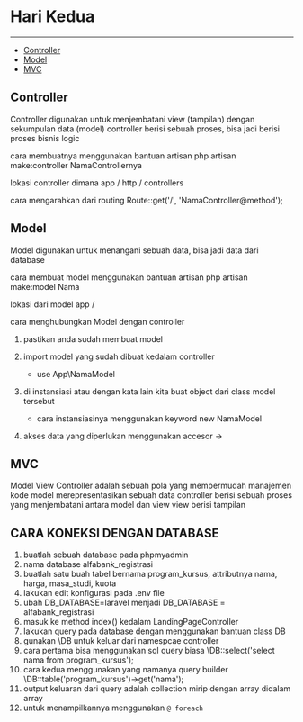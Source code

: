 # Hari Kedua

---

- [Controller](#section-1)
- [Model](#section-2)
- [MVC](#section-3)


<a name="section-1"></a>
## Controller

Controller digunakan untuk menjembatani view (tampilan) dengan sekumpulan data (model)
controller berisi sebuah proses, bisa jadi berisi proses bisnis logic

cara membuatnya menggunakan bantuan artisan 
php artisan make:controller NamaControllernya

lokasi controller dimana 
app / http / controllers

cara mengarahkan dari routing 
Route::get('/', 'NamaController@method');

<a name="section-2"></a>
## Model

Model digunakan untuk menangani sebuah data, bisa jadi data dari database

cara membuat model menggunakan bantuan artisan 
php artisan make:model Nama

lokasi dari model 
app / 

cara menghubungkan Model dengan controller 
1. pastikan anda sudah membuat model 
2. import model yang sudah dibuat kedalam controller 
    - use App\NamaModel

3. di instansiasi atau dengan kata lain kita buat object dari class model tersebut
    - cara instansiasinya menggunakan keyword new NamaModel
4. akses data yang diperlukan menggunakan accesor ->


<a name="section-3"></a>
## MVC 

Model View Controller adalah sebuah pola yang mempermudah manajemen kode 
model merepresentasikan sebuah data 
controller berisi sebuah proses yang menjembatani antara model dan view 
view berisi tampilan 


<a name="section-3"></a>
## CARA KONEKSI DENGAN DATABASE 

1. buatlah sebuah database pada phpmyadmin 
2. nama database alfabank_registrasi 
3. buatlah satu buah tabel bernama program_kursus, attributnya nama, harga, masa_studi, kuota
4. lakukan edit konfigurasi pada .env file 
5. ubah DB_DATABASE=laravel menjadi DB_DATABASE = alfabank_registrasi 
6. masuk ke method index() kedalam LandingPageController
7. lakukan query pada database dengan menggunakan bantuan class DB
8. gunakan \DB untuk keluar dari namespcae controller 
9. cara pertama bisa menggunakan sql query biasa \DB::select('select nama from program_kursus');
10. cara kedua menggunakan yang namanya query builder \DB::table('program_kursus')->get('nama');
11. output keluaran dari query adalah collection mirip dengan array didalam array 
12. untuk menampilkannya menggunakan `@ foreach`   